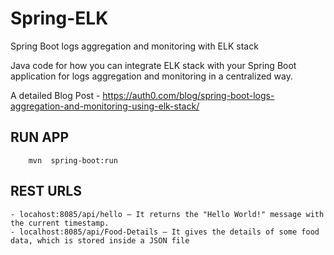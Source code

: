 # Spring-ELK
Spring Boot logs aggregation and monitoring with ELK stack

Java code for how you can integrate ELK stack with your Spring Boot application for logs aggregation and monitoring in a centralized way.

A detailed Blog Post - https://auth0.com/blog/spring-boot-logs-aggregation-and-monitoring-using-elk-stack/

## RUN APP
```
	mvn  spring-boot:run
```
## REST URLS

```
- locahost:8085/api/hello — It returns the "Hello World!" message with the current timestamp.
- localhost:8085/api/Food-Details — It gives the details of some food data, which is stored inside a JSON file

```
